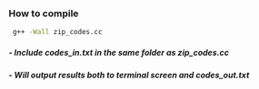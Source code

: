 ### How to compile
```sh
 g++ -Wall zip_codes.cc
````

##### - Include codes_in.txt in the same folder as zip_codes.cc
##### - Will output results both to terminal screen and codes_out.txt
